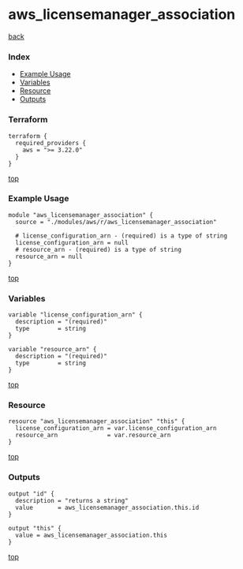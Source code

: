 # aws_licensemanager_association

[back](../aws.md)

### Index

- [Example Usage](#example-usage)
- [Variables](#variables)
- [Resource](#resource)
- [Outputs](#outputs)

### Terraform

```hcl
terraform {
  required_providers {
    aws = ">= 3.22.0"
  }
}
```

[top](#index)

### Example Usage

```hcl
module "aws_licensemanager_association" {
  source = "./modules/aws/r/aws_licensemanager_association"

  # license_configuration_arn - (required) is a type of string
  license_configuration_arn = null
  # resource_arn - (required) is a type of string
  resource_arn = null
}
```

[top](#index)

### Variables

```hcl
variable "license_configuration_arn" {
  description = "(required)"
  type        = string
}

variable "resource_arn" {
  description = "(required)"
  type        = string
}
```

[top](#index)

### Resource

```hcl
resource "aws_licensemanager_association" "this" {
  license_configuration_arn = var.license_configuration_arn
  resource_arn              = var.resource_arn
}
```

[top](#index)

### Outputs

```hcl
output "id" {
  description = "returns a string"
  value       = aws_licensemanager_association.this.id
}

output "this" {
  value = aws_licensemanager_association.this
}
```

[top](#index)